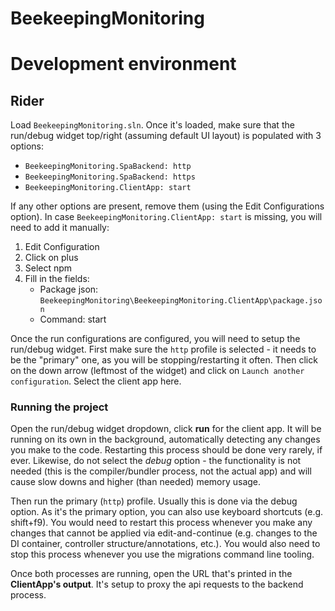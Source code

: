 # BeekeepingMonitoring

# Development environment

## Rider

Load `BeekeepingMonitoring.sln`. Once it's loaded, make sure that the run/debug widget top/right (assuming default UI layout)
is populated with 3 options:

* `BeekeepingMonitoring.SpaBackend: http`
* `BeekeepingMonitoring.SpaBackend: https`
* `BeekeepingMonitoring.ClientApp: start`

If any other options are present, remove them (using the Edit Configurations option). In case
`BeekeepingMonitoring.ClientApp: start` is missing, you will need to add it manually:

1) Edit Configuration
2) Click on plus
3) Select npm
4) Fill in the fields:
   * Package json: `BeekeepingMonitoring\BeekeepingMonitoring.ClientApp\package.json`
   * Command: start

Once the run configurations are configured, you will need to setup the run/debug widget.
First make sure the `http` profile is selected - it needs to be the "primary" one, as
you will be stopping/restarting it often. Then click on the down arrow (leftmost of the
widget) and click on `Launch another configuration`. Select the client app here.

### Running the project

Open the run/debug widget dropdown, click **run** for the client app. It will be running on its own in the
background, automatically detecting any changes you make to the code. Restarting this process should be
done very rarely, if ever. Likewise, do not select the _debug_ option - the functionality is not needed
(this is the compiler/bundler process, not the actual app) and will cause slow downs and higher (than
needed) memory usage.

Then run the primary (`http`) profile. Usually this is done via the debug option. As it's the primary
option, you can also use keyboard shortcuts (e.g. shift+f9). You would need to restart this process
whenever you make any changes that cannot be applied via edit-and-continue (e.g. changes to the DI
container, controller structure/annotations, etc.). You would also need to stop this process
whenever you use the migrations command line tooling.

Once both processes are running, open the URL that's printed in the **ClientApp's output**.
It's setup to proxy the api requests to the backend process.
